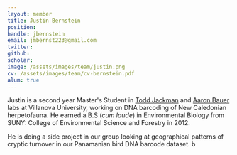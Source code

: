 ```yaml
---
layout: member
title: Justin Bernstein
position: 
handle: jbernstein
email: jmbernst223@gmail.com
twitter:
github: 
scholar: 
image: /assets/images/team/justin.png
cv: /assets/images/team/cv-bernstein.pdf
alum: true
---
```


Justin is a second year Master's Student in [Todd Jackman](http://www87.homepage.villanova.edu/todd.jackman/) and [Aaron Bauer](https://www1.villanova.edu/villanova/artsci/biology/facstaff/biodetail.html?mail=aaron.bauer@villanova.edu&xsl=bio_long) labs at Villanova University, working on DNA barcoding of New Caledonian herpetofauna. He earned a B.S (*cum laude*) in Environmental Biology from SUNY: College of Environmental Science and Forestry in 2012.

He is doing a side project in our group looking at geographical patterns of cryptic turnover in our Panamanian bird DNA barcode dataset.	b